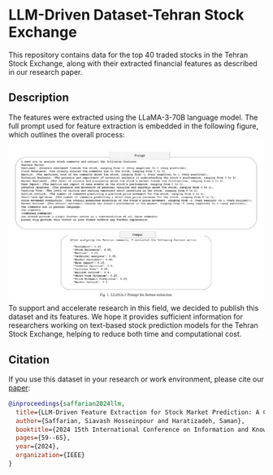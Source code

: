# LLM-Driven Dataset-Tehran Stock Exchange
This repository contains data for the top 40 traded stocks in the Tehran Stock Exchange, along with their extracted financial features as described in our research paper.


## **Description**
The features were extracted using the LLaMA-3-70B language model. The full prompt used for feature extraction is embedded in the following figure, which outlines the overall process:
![Alt Text](Prompt.JPG)
To support and accelerate research in this field, we decided to publish this dataset and its features. We hope it provides sufficient information for researchers working on text-based stock prediction models for the Tehran Stock Exchange, helping to reduce both time and computational cost.
## **Citation**
If you use this dataset in your research or work environment, please cite our [paper](https://ieeexplore.ieee.org/document/10892779):
```bibtex
@inproceedings{saffarian2024llm,
  title={LLM-Driven Feature Extraction for Stock Market Prediction: A Case Study of Tehran Stock Exchange},
  author={Saffarian, Siavash Hosseinpour and Haratizadeh, Saman},
  booktitle={2024 15th International Conference on Information and Knowledge Technology (IKT)},
  pages={59--65},
  year={2024},
  organization={IEEE}
}
